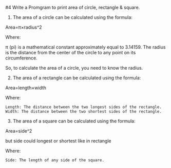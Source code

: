 
#4 Write a Promgram to print area of circle, rectangle & square.

1. The area of a circle can be calculated using the formula:

Area=π×radius^2

Where:

π (pi) is a mathematical constant approximately equal to 3.14159.
The radius is the distance from the center of the circle to any point on its circumference.

So, to calculate the area of a circle, you need to know the radius.

2. The area of a rectangle can be calculated using the formula:

Area=length×width

Where:

    Length: The distance between the two longest sides of the rectangle.
    Width: The distance between the two shortest sides of the rectangle.

3. The area of a square can be calculated using the formula:

Area=side^2

but side could longest or shortest like in rectangle

Where:

    Side: The length of any side of the square.